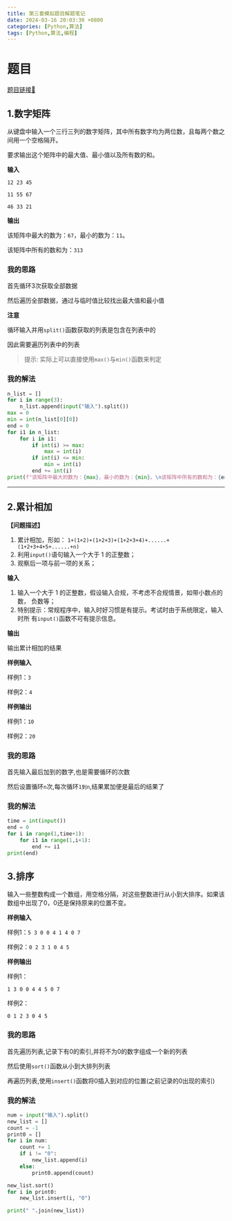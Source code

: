 ```yaml
---
title: 第三套模拟题目解题笔记
date: 2024-03-16 20:03:30 +0800
categories: [Python,算法]
tags: [Python,算法,编程]
---
```


# 题目

[题目链接🔗](http://oj.kechuangweilai.com/#/examination?contest_id=1040)

## 1.数字矩阵

从键盘中输入一个三行三列的数字矩阵，其中所有数字均为两位数，且每两个数之间用一个空格隔开。

要求输出这个矩阵中的最大值、最小值以及所有数的和。

**输入**

```
12 23 45

11 55 67

46 33 21
```

**输出**

该矩阵中最大的数为：`67`，最小的数为：`11`。

该矩阵中所有的数和为：`313`

### 我的思路

首先循环3次获取全部数据

然后遍历全部数据，通过与临时值比较找出最大值和最小值

**注意**

循环输入并用`split()`函数获取的列表是包含在列表中的

因此需要遍历列表中的列表

> 提示:
> 实际上可以直接使用`max()`与`min()`函数来判定

### 我的解法

```python
n_list = []
for i in range(3):
    n_list.append(input("输入").split())
max = 0
min = int(n_list[0][0])
end = 0
for i1 in n_list:
    for i in i1:
        if int(i) >= max:
            max = int(i)
        if int(i) <= min:
            min = int(i)
        end += int(i)
print(f"该矩阵中最大的数为：{max}，最小的数为：{min}。\n该矩阵中所有的数和为：{end}")
```

---

## 2.累计相加

**【问题描述】**

1. 累计相加，形如： `1+(1+2)+(1+2+3)+(1+2+3+4)+......+(1+2+3+4+5+......+n)`
2. 利用`input()`语句输入一个大于 1 的正整数；
3. 观察后一项与前一项的关系；

**输入**

1. 输入一个大于 1 的正整数，假设输入合规，不考虑不合规情景，如带小数点的数， 负数等；
2. 特别提示：常规程序中，输入时好习惯是有提示。考试时由于系统限定，输入时所 有`input()`函数不可有提示信息。

**输出**

输出累计相加的结果

**样例输入**

样例1：`3`

样例2：`4`

**样例输出**

样例1：`10`

样例2：`20`

### 我的思路

首先输入最后加到的数字,也是需要循环的次数

然后设置循环`n`次,每次循环`1到n`,结果累加便是最后的结果了

### 我的解法

```python
time = int(input())
end = 0
for i in range(1,time+1):
    for i1 in range(1,i+1):
        end += i1
print(end)
```

## 3.排序

输入一些整数构成一个数组，用空格分隔，对这些整数进行从小到大排序。如果该数组中出现了0，0还是保持原来的位置不变。

**样例输入**

样例1：`5 3 0 0 4 1 4 0 7`

样例2：`0 2 3 1 0 4 5`

**样例输出**

样例1：

`1 3 0 0 4 4 5 0 7`

样例2：

`0 1 2 3 0 4 5`

### 我的思路

首先遍历列表,记录下有0的索引,并将不为0的数字组成一个新的列表

然后使用`sort()`函数从小到大排列列表

再遍历列表,使用`insert()`函数将0插入到对应的位置(之前记录的0出现的索引)

### 我的解法

```python
num = input("输入").split()
new_list = []
count = -1
print0 = []
for i in num:
    count += 1
    if i != "0":
        new_list.append(i)
    else:
        print0.append(count)

new_list.sort()
for i in print0:
    new_list.insert(i, "0")

print(" ".join(new_list))
```
